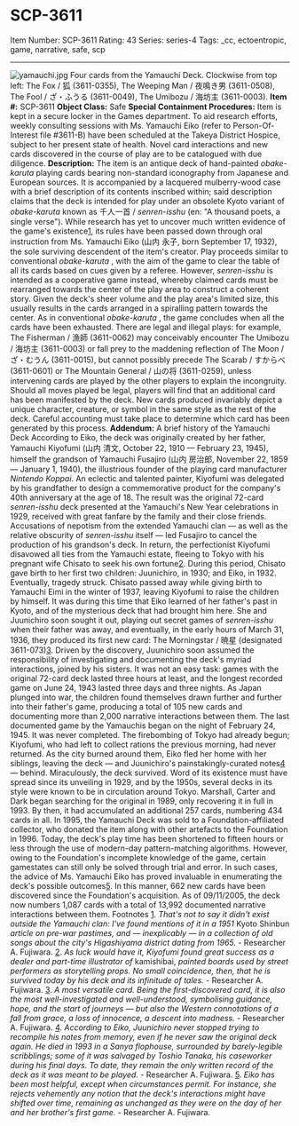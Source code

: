 # SCP-3611
Item Number: SCP-3611
Rating: 43
Series: series-4
Tags: _cc, ectoentropic, game, narrative, safe, scp

---

![yamauchi.jpg](https://scp-wiki.wdfiles.com/local--files/scp-3611/yamauchi.jpg)
Four cards from the Yamauchi Deck. Clockwise from top left: The Fox / 狐 (3611-0355), The Weeping Man / 夜鳴き男 (3611-0508), The Fool / ざ・ふうる (3611-0049), The Umibozu / 海坊主 (3611-0003).
**Item #:** SCP-3611
**Object Class:** Safe
**Special Containment Procedures:** Item is kept in a secure locker in the Games department. To aid research efforts, weekly consulting sessions with Ms. Yamauchi Eiko (refer to Person-Of-Interest file #3611-B) have been scheduled at the Takeya District Hospice, subject to her present state of health.
Novel card interactions and new cards discovered in the course of play are to be catalogued with due diligence.
**Description:** The item is an antique deck of hand-painted _obake-karuta_ playing cards bearing non-standard iconography from Japanese and European sources. It is accompanied by a lacquered mulberry-wood case with a brief description of its contents inscribed within; said description claims that the deck is intended for play under an obsolete Kyoto variant of _obake-karuta_ known as 千人一首 / _senren-isshu_ (en: "A thousand poets, a single verse"). While research has yet to uncover much written evidence of the game's existence[1](javascript:;), its rules have been passed down through oral instruction from Ms. Yamauchi Eiko (山内 永子, born September 17, 1932), the sole surviving descendent of the item's creator.
Play proceeds similar to conventional _obake-karuta_ , with the aim of the game to clear the table of all its cards based on cues given by a referee. However, _senren-isshu_ is intended as a cooperative game instead, whereby claimed cards must be rearranged towards the center of the play area to construct a coherent story. Given the deck's sheer volume and the play area's limited size, this usually results in the cards arranged in a spiralling pattern towards the center. As in conventional _obake-karuta_ , the game concludes when all the cards have been exhausted.
There are legal and illegal plays: for example, The Fisherman / 漁師 (3611-0062) may conceivably encounter The Umibozu / 海坊主 (3611-0003) or fall prey to the maddening reflection of The Moon / ざ・むうん (3611-0015), but cannot possibly precede The Scarab / すからべ (3611-0601) or The Mountain General / 山の将 (3611-0259), unless intervening cards are played by the other players to explain the incongruity.
Should all moves played be legal, players will find that an additional card has been manifested by the deck. New cards produced invariably depict a unique character, creature, or symbol in the same style as the rest of the deck. Careful accounting must take place to determine which card has been generated by this process.
**Addendum:** A brief history of the Yamauchi Deck
According to Eiko, the deck was originally created by her father, Yamauchi Kiyofumi (山内 清文, October 22, 1910 — February 23, 1945), himself the grandson of Yamauchi Fusajiro (山内 房治郎, November 22, 1859 — January 1, 1940), the illustrious founder of the playing card manufacturer _Nintendo Koppai_. An eclectic and talented painter, Kiyofumi was delegated by his grandfather to design a commemorative product for the company's 40th anniversary at the age of 18. The result was the original 72-card _senren-isshu_ deck presented at the Yamauchi's New Year celebrations in 1929, received with great fanfare by the family and their close friends.
Accusations of nepotism from the extended Yamauchi clan — as well as the relative obscurity of _senren-isshu_ itself — led Fusajiro to cancel the production of his grandson's deck. In return, the perfectionist Kiyofumi disavowed all ties from the Yamauchi estate, fleeing to Tokyo with his pregnant wife Chisato to seek his own fortune[2](javascript:;). During this period, Chisato gave birth to her first two children: Juunichiro, in 1930; and Eiko, in 1932.
Eventually, tragedy struck. Chisato passed away while giving birth to Yamauchi Eimi in the winter of 1937, leaving Kiyofumi to raise the children by himself. It was during this time that Eiko learned of her father's past in Kyoto, and of the mysterious deck that had brought him here. She and Juunichiro soon sought it out, playing out secret games of _senren-isshu_ when their father was away, and eventually, in the early hours of March 31, 1936, they produced its first new card: The Morningstar / 暁星 (designated 3611-073)[3](javascript:;).
Driven by the discovery, Juunichiro soon assumed the responsibility of investigating and documenting the deck's myriad interactions, joined by his sisters. It was not an easy task: games with the original 72-card deck lasted three hours at least, and the longest recorded game on June 24, 1943 lasted three days and three nights. As Japan plunged into war, the children found themselves drawn further and further into their father's game, producing a total of 105 new cards and documenting more than 2,000 narrative interactions between them.
The last documented game by the Yamauchis began on the night of February 24, 1945. It was never completed. The firebombing of Tokyo had already begun; Kiyofumi, who had left to collect rations the previous morning, had never returned. As the city burned around them, Eiko fled her home with her siblings, leaving the deck — and Juunichiro's painstakingly-curated notes[4](javascript:;) — behind.
Miraculously, the deck survived. Word of its existence must have spread since its unveiling in 1929, and by the 1950s, several decks in its style were known to be in circulation around Tokyo. Marshall, Carter and Dark began searching for the original in 1989, only recovering it in full in 1993. By then, it had accumulated an additional 257 cards, numbering 434 cards in all. In 1995, the Yamauchi Deck was sold to a Foundation-affiliated collector, who donated the item along with other artefacts to the Foundation in 1996.
Today, the deck's play time has been shortened to fifteen hours or less through the use of modern-day pattern-matching algorithms. However, owing to the Foundation's incomplete knowledge of the game, certain gamestates can still only be solved through trial and error. In such cases, the advice of Ms. Yamauchi Eiko has proved invaluable in enumerating the deck's possible outcomes[5](javascript:;). In this manner, 662 new cards have been discovered since the Foundation's acquisition.
As of 09/11/2005, the deck now numbers 1,087 cards with a total of 13,992 documented narrative interactions between them.
Footnotes
[1](javascript:;). _That's not to say it didn't exist outside the Yamauchi clan: I've found mentions of it in a 1951_ Kyoto Shinbun _article on pre-war pastimes, and — inexplicably — in a collection of old songs about the city's Higashiyama district dating from 1965._ \- Researcher A. Fujiwara.
[2](javascript:;). _As luck would have it, Kiyofumi found great success as a dealer and part-time illustrator of_ kamishibai, _painted boards used by street performers as storytelling props. No small coincidence, then, that he is survived today by his deck and its infinitude of tales._ \- Researcher A. Fujiwara.
[3](javascript:;). _A most versatile card. Being the first-discovered card, it is also the most well-investigated and well-understood, symbolising guidance, hope, and the start of journeys — but also the Western connotations of a fall from grace, a loss of innocence, a descent into madness._ \- Researcher A. Fujiwara.
[4](javascript:;). _According to Eiko, Juunichiro never stopped trying to recompile his notes from memory, even if he never saw the original deck again. He died in 1993 in a Sanya flophouse, surrounded by barely-legible scribblings; some of it was salvaged by Toshio Tanaka, his caseworker during his final days. To date, they remain the only written record of the deck as it was meant to be played._ \- Researcher A. Fujiwara.
[5](javascript:;). _Eiko has been most helpful, except when circumstances permit. For instance, she rejects vehemently any notion that the deck's interactions might have shifted over time, remaining as unchanged as they were on the day of her and her brother's first game._ \- Researcher A. Fujiwara.